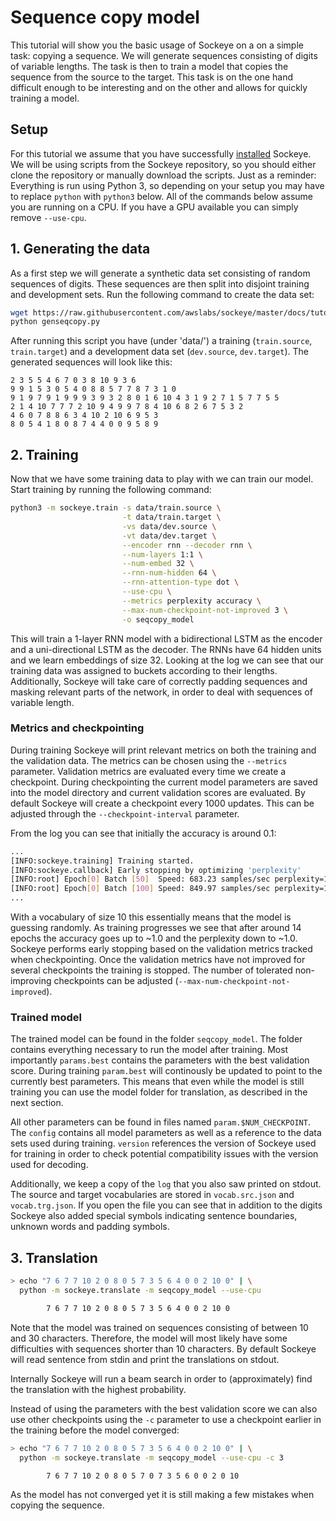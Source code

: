# Sequence copy model

This tutorial will show you the basic usage of Sockeye on a on a simple task: copying a sequence.
We will generate sequences consisting of digits of variable lengths.
The task is then to train a model that copies the sequence from the source to the target.
This task is on the one hand difficult enough to be interesting and on the other and allows for quickly training a model.

## Setup
For this tutorial we assume that you have successfully [installed](../setup.html) Sockeye.
We will be using scripts from the Sockeye repository, so you should either clone the repository or manually download the scripts.
Just as a reminder: Everything is run using Python 3, so depending on your setup you may have to replace `python` with `python3` below.
All of the commands below assume you are running on a CPU.
If you have a GPU available you can simply remove `--use-cpu`.

## 1. Generating the data
As a first step we will generate a synthetic data set consisting of random sequences of digits.
These sequences are then split into disjoint training and development sets.
Run the following command to create the data set:

```bash
wget https://raw.githubusercontent.com/awslabs/sockeye/master/docs/tutorials/seqcopy/genseqcopy.py
python genseqcopy.py
```

After running this script you have (under 'data/') a training (`train.source`, `train.target`) and a development data set (`dev.source`, `dev.target`).
The generated sequences will look like this:

```
2 3 5 5 4 6 7 0 3 8 10 9 3 6
9 9 1 5 3 0 5 4 0 8 8 5 7 7 8 7 3 1 0
9 1 9 7 9 1 9 9 9 3 9 3 2 8 0 1 6 10 4 3 1 9 2 7 1 5 7 7 5 5
2 1 4 10 7 7 7 2 10 9 4 9 9 7 8 4 10 6 8 2 6 7 5 3 2
4 6 0 7 8 8 6 3 4 10 2 10 6 9 5 3
8 0 5 4 1 8 0 8 7 4 4 0 0 9 5 8 9
```

## 2. Training

Now that we have some training data to play with we can train our model.
Start training by running the following command:

```bash
python3 -m sockeye.train -s data/train.source \
                         -t data/train.target \
                         -vs data/dev.source \
                         -vt data/dev.target \
                         --encoder rnn --decoder rnn \
                         --num-layers 1:1 \
                         --num-embed 32 \
                         --rnn-num-hidden 64 \
                         --rnn-attention-type dot \
                         --use-cpu \
                         --metrics perplexity accuracy \
                         --max-num-checkpoint-not-improved 3 \
                         -o seqcopy_model
```

This will train a 1-layer RNN model with a bidirectional LSTM as the encoder and a uni-directional LSTM as the decoder.
The RNNs have 64 hidden units and we learn embeddings of size 32.
Looking at the log we can see that our training data was assigned to buckets according to their lengths.
Additionally, Sockeye will take care of correctly padding sequences and masking relevant parts of the network, in order to deal with sequences of variable length.


### Metrics and checkpointing
During training Sockeye will print relevant metrics on both the training and the validation data.
The metrics can be chosen using the `--metrics` parameter.
Validation metrics are evaluated every time we create a checkpoint.
During checkpointing the current model parameters are saved into the model directory and current validation scores are evaluated.
By default Sockeye will create a checkpoint every 1000 updates.
This can be adjusted through the `--checkpoint-interval` parameter.

From the log you can see that initially the accuracy is around 0.1:
```bash
...
[INFO:sockeye.training] Training started.
[INFO:sockeye.callback] Early stopping by optimizing 'perplexity'
[INFO:root] Epoch[0] Batch [50]  Speed: 683.23 samples/sec perplexity=14.104128 accuracy=0.092011
[INFO:root] Epoch[0] Batch [100] Speed: 849.97 samples/sec perplexity=13.036482 accuracy=0.096760
...
```
With a vocabulary of size 10 this essentially means that the model is guessing randomly.
As training progresses we see that after around 14 epochs the accuracy goes up to ~1.0 and the perplexity down to ~1.0.
Sockeye performs early stopping based on the validation metrics tracked when checkpointing.
Once the validation metrics have not improved for several checkpoints the training is stopped.
The number of tolerated non-improving checkpoints can be adjusted (`--max-num-checkpoint-not-improved`).

### Trained model

The trained model can be found in the folder `seqcopy_model`.
The folder contains everything necessary to run the model after training.
Most importantly `params.best` contains the parameters with the best validation score.
During training `param.best` will continously be updated to point to the currently best parameters.
This means that even while the model is still training you can use the model folder for translation, as described in the next section.

All other parameters can be found in files named `param.$NUM_CHECKPOINT`.
The `config` contains all model parameters as well as a reference to the data sets used during training.
`version` references the version of Sockeye used for training in order to check potential compatibility issues with the version used for decoding.

Additionally, we keep a copy of the `log` that you also saw printed on stdout.
The source and target vocabularies are stored in `vocab.src.json` and `vocab.trg.json`.
If you open the file you can see that in addition to the digits Sockeye also added special symbols indicating sentence boundaries, unknown words and padding symbols.


## 3. Translation

```bash
> echo "7 6 7 7 10 2 0 8 0 5 7 3 5 6 4 0 0 2 10 0" | \
  python -m sockeye.translate -m seqcopy_model --use-cpu

        7 6 7 7 10 2 0 8 0 5 7 3 5 6 4 0 0 2 10 0

```

Note that the model was trained on sequences consisting of between 10 and 30 characters.
Therefore, the model will most likely have some difficulties with sequences shorter than 10 characters.
By default Sockeye will read sentence from stdin and print the translations on stdout.

Internally Sockeye will run a beam search in order to (approximately) find the translation with the highest probability.

Instead of using the parameters with the best validation score we can also use other checkpoints using the `-c` parameter to use a checkpoint earlier in the training before the model converged:
```bash
> echo "7 6 7 7 10 2 0 8 0 5 7 3 5 6 4 0 0 2 10 0" | \
  python -m sockeye.translate -m seqcopy_model --use-cpu -c 3

        7 6 7 7 10 2 0 8 0 5 7 0 7 3 5 6 0 0 2 0 10
```
As the model has not converged yet it is still making a few mistakes when copying the sequence.

